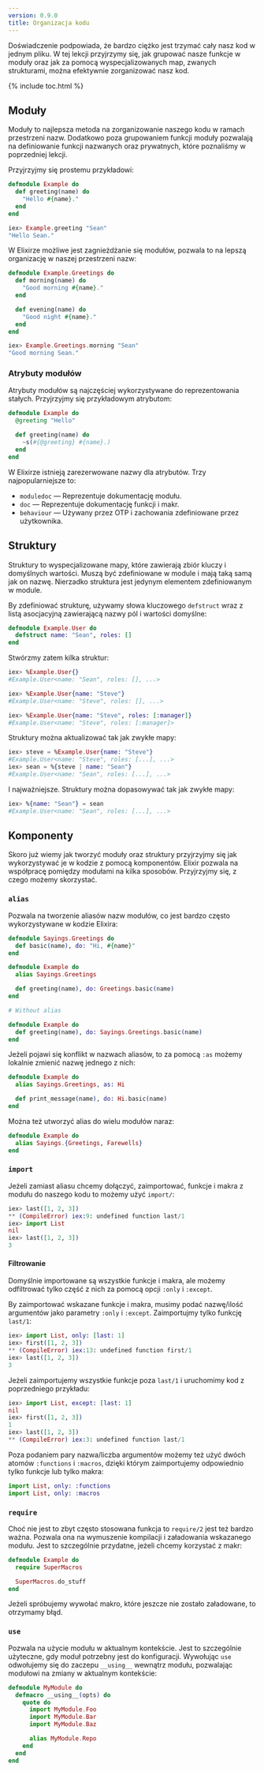```yaml
---
version: 0.9.0
title: Organizacja kodu
---
```


Doświadczenie podpowiada, że bardzo ciężko jest trzymać cały nasz kod w jednym pliku. W tej lekcji przyjrzymy się, jak grupować nasze funkcje w moduły oraz jak za pomocą wyspecjalizowanych map, zwanych strukturami, można efektywnie zorganizować nasz kod.

{% include toc.html %}

## Moduły

Moduły to najlepsza metoda na zorganizowanie naszego kodu w ramach przestrzeni nazw. Dodatkowo poza grupowaniem funkcji moduły pozwalają na definiowanie funkcji nazwanych oraz prywatnych, które poznaliśmy w poprzedniej lekcji.

Przyjrzyjmy się prostemu przykładowi:

``` elixir
defmodule Example do
  def greeting(name) do
    "Hello #{name}."
  end
end

iex> Example.greeting "Sean"
"Hello Sean."
```

W Elixirze możliwe jest zagnieżdżanie się modułów, pozwala to na lepszą organizację w naszej przestrzeni nazw:

```elixir
defmodule Example.Greetings do
  def morning(name) do
    "Good morning #{name}."
  end

  def evening(name) do
    "Good night #{name}."
  end
end

iex> Example.Greetings.morning "Sean"
"Good morning Sean."
```

### Atrybuty modułów

Atrybuty modułów są najczęściej wykorzystywane do reprezentowania stałych.  Przyjrzyjmy się przykładowym atrybutom:

```elixir
defmodule Example do
  @greeting "Hello"

  def greeting(name) do
    ~s(#{@greeting} #{name}.)
  end
end
```

W Elixirze istnieją zarezerwowane nazwy dla atrybutów.  Trzy najpopularniejsze to:

+ `moduledoc` — Reprezentuje dokumentację modułu.
+ `doc` — Reprezentuje dokumentację funkcji i makr.
+ `behaviour` — Używany przez OTP i zachowania zdefiniowane przez użytkownika.

## Struktury

Struktury to wyspecjalizowane mapy, które zawierają zbiór kluczy i domyślnych wartości. Muszą być zdefiniowane w module i mają taką samą jak on nazwę. Nierzadko struktura jest jedynym elementem zdefiniowanym w module.

By zdefiniować strukturę, używamy słowa kluczowego `defstruct` wraz z listą asocjacyjną zawierającą nazwy pól i wartości domyślne:

```elixir
defmodule Example.User do
  defstruct name: "Sean", roles: []
end
```

Stwórzmy zatem kilka struktur:

```elixir
iex> %Example.User{}
#Example.User<name: "Sean", roles: [], ...>

iex> %Example.User{name: "Steve"}
#Example.User<name: "Steve", roles: [], ...>

iex> %Example.User{name: "Steve", roles: [:manager]}
#Example.User<name: "Steve", roles: [:manager]>
```

Struktury można aktualizować tak jak zwykłe mapy:

```elixir
iex> steve = %Example.User{name: "Steve"}
#Example.User<name: "Steve", roles: [...], ...>
iex> sean = %{steve | name: "Sean"}
#Example.User<name: "Sean", roles: [...], ...>
```

I najważniejsze. Struktury można dopasowywać tak jak zwykłe mapy:

```elixir
iex> %{name: "Sean"} = sean
#Example.User<name: "Sean", roles: [...], ...>
```

## Komponenty

Skoro już wiemy jak tworzyć moduły oraz struktury przyjrzyjmy się jak wykorzystywać je w kodzie z pomocą komponentów. Elixir pozwala na współpracę pomiędzy modułami na kilka sposobów. Przyjrzyjmy się, z czego możemy skorzystać.

### `alias`

Pozwala na tworzenie aliasów nazw modułów, co jest bardzo często wykorzystywane w kodzie Elixira:

```elixir
defmodule Sayings.Greetings do
  def basic(name), do: "Hi, #{name}"
end

defmodule Example do
  alias Sayings.Greetings

  def greeting(name), do: Greetings.basic(name)
end

# Without alias

defmodule Example do
  def greeting(name), do: Sayings.Greetings.basic(name)
end
```

Jeżeli pojawi się konflikt w nazwach aliasów, to za pomocą `:as` możemy lokalnie zmienić nazwę jednego z nich:

```elixir
defmodule Example do
  alias Sayings.Greetings, as: Hi

  def print_message(name), do: Hi.basic(name)
end
```

Można też utworzyć alias do wielu modułów naraz:

```elixir
defmodule Example do
  alias Sayings.{Greetings, Farewells}
end
```

### `import`

Jeżeli zamiast aliasu chcemy dołączyć, zaimportować, funkcje i makra z modułu do naszego kodu to możemy użyć `import/`:

```elixir
iex> last([1, 2, 3])
** (CompileError) iex:9: undefined function last/1
iex> import List
nil
iex> last([1, 2, 3])
3
```

#### Filtrowanie

Domyślnie importowane są wszystkie funkcje i makra, ale możemy odfiltrować tylko część z nich za pomocą opcji `:only` i
`:except`.

By zaimportować wskazane funkcje i makra, musimy podać nazwę/ilość argumentów jako parametry `:only` i `:except`.
Zaimportujmy tylko funkcję `last/1`:

```elixir
iex> import List, only: [last: 1]
iex> first([1, 2, 3])
** (CompileError) iex:13: undefined function first/1
iex> last([1, 2, 3])
3
```

Jeżeli zaimportujemy wszystkie funkcje poza `last/1` i uruchomimy kod z poprzedniego przykładu:

```elixir
iex> import List, except: [last: 1]
nil
iex> first([1, 2, 3])
1
iex> last([1, 2, 3])
** (CompileError) iex:3: undefined function last/1
```

Poza podaniem pary nazwa/liczba argumentów możemy też użyć dwóch atomów `:functions` i `:macros`, dzięki którym zaimportujemy odpowiednio tylko funkcje lub tylko makra:

```elixir
import List, only: :functions
import List, only: :macros
```

### `require`

Choć nie jest to zbyt często stosowana funkcja to `require/2` jest też bardzo ważna. Pozwala ona na wymuszenie kompilacji i załadowania wskazanego modułu. Jest to szczególnie przydatne, jeżeli chcemy korzystać z makr:

```elixir
defmodule Example do
  require SuperMacros

  SuperMacros.do_stuff
end
```

Jeżeli spróbujemy wywołać makro, które jeszcze nie zostało załadowane, to otrzymamy błąd.

### `use`

Pozwala na użycie modułu w aktualnym kontekście. Jest to szczególnie użyteczne, gdy moduł potrzebny jest do konfiguracji. Wywołując `use` odwołujemy się do zaczepu `__using__` wewnątrz modułu, pozwalając modułowi na zmiany w aktualnym kontekście:

```elixir
defmodule MyModule do
  defmacro __using__(opts) do
    quote do
      import MyModule.Foo
      import MyModule.Bar
      import MyModule.Baz

      alias MyModule.Repo
    end
  end
end
```
